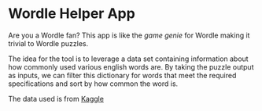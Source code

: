 # Wordle Helper App

Are you a Wordle fan? This app is like the *game genie* for Wordle making it trivial to Wordle puzzles.

The idea for the tool is to leverage a data set containing information about how commonly used various english words are. 
By taking the puzzle output as inputs, we can filter this dictionary for words that meet the required specifications
and sort by how common the word is.

The data used is from [Kaggle](https://www.kaggle.com/datasets/rtatman/english-word-frequency)
